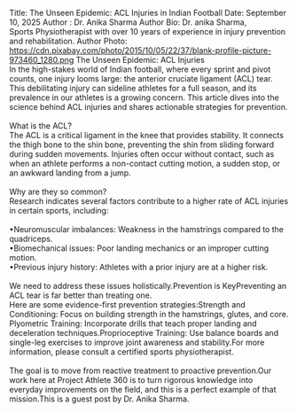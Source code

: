 Title: The Unseen Epidemic: ACL Injuries in Indian Football
Date: September 10, 2025 Author : Dr. Anika Sharma
Author Bio: Dr. anika Sharma,<br>Sports Physiotherapist with over 10 years of experience in injury prevention and rehabilitation.
Author Photo: https://cdn.pixabay.com/photo/2015/10/05/22/37/blank-profile-picture-973460_1280.png
The Unseen Epidemic: ACL Injuries <br>
In the high-stakes world of Indian football, where every sprint and pivot counts, one injury looms large: the anterior cruciate ligament (ACL) tear. This debilitating injury can sideline athletes for a full season, and its prevalence in our athletes is a growing concern. This article dives into the science behind ACL injuries and shares actionable strategies for prevention.<br>
<br>
What is the ACL?<br>
The ACL is a critical ligament in the knee that provides stability. It connects the thigh bone to the shin bone, preventing the shin from sliding forward during sudden movements. Injuries often occur without contact, such as when an athlete performs a non-contact cutting motion, a sudden stop, or an awkward landing from a jump.<br>
<br>
Why are they so common?<br>
Research indicates several factors contribute to a higher rate of ACL injuries in certain sports, including:<br>
<br>
•Neuromuscular imbalances: Weakness in the hamstrings compared to the quadriceps.<br>
•Biomechanical issues: Poor landing mechanics or an improper cutting motion.<br>
•Previous injury history: Athletes with a prior injury are at a higher risk.<br>
<br>
We need to address these issues holistically.Prevention is KeyPreventing an ACL tear is far better than treating one. <br>
Here are some evidence-first prevention strategies:Strength and Conditioning: Focus on building strength in the hamstrings, glutes, and core.<br>
Plyometric Training: Incorporate drills that teach proper landing and deceleration techniques.Proprioceptive Training: Use balance boards and single-leg exercises to improve joint awareness and stability.For more information, please consult a certified sports physiotherapist. <br>
<br>
The goal is to move from reactive treatment to proactive prevention.Our work here at Project Athlete 360 is to turn rigorous knowledge into everyday improvements on the field, and this is a perfect example of that mission.This is a guest post by Dr. Anika Sharma.
<br>

